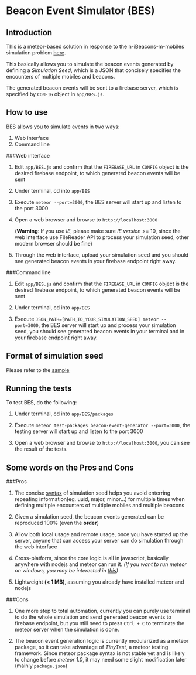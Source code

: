 Beacon Event Simulator (BES)
===============================

Introduction
-------------------------------

This is a meteor-based solution in response to the n-iBeacons-m-mobiles simulation problem [here][1].

This basically allows you to simulate the beacon events generated by defining a *Simulation Seed*, which
is a JSON that concisely specifies the encounters of multiple mobiles and beacons.

The generated beacon events will be sent to a firebase server, which is specified by `CONFIG` object in `app/BES.js`.



How to use
--------------------------------
BES allows you to simulate events in two ways:
1. Web interface
2. Command line

###Web interface

1. Edit `app/BES.js` and confirm that the `FIREBASE_URL` in `CONFIG` object is the desired firebase endpoint, to which generated beacon events will be sent

2. Under terminal, cd into `app/BES`

3. Execute `meteor --port=3000`, the BES server will start up and listen to the port 3000

4. Open a web browser and browse to `http://localhost:3000` 

    (**Warning**: If you use *IE*, please make sure *IE version* >= 10, since the web interface use FileReader API to process your simulation seed, other modern browser should be fine)

5. Through the web interface, upload your simulation seed and you should see generated beacon events in your firebase endpoint right away.

###Command line

1. Edit `app/BES.js` and confirm that the `FIREBASE_URL` in `CONFIG` object is the desired firebase endpoint, to which generated beacon events will be sent

2. Under terminal, cd into `app/BES`

3. Execute `JSON_PATH=[PATH_TO_YOUR_SIMULATION_SEED] meteor --port=3000`, the BES server will start up and process your simulation seed, you should see generated beacon events in your terminal and in your firebase endpoint right away.



Format of simulation seed
---------------------------------------
Please refer to the [sample][2]



Running the tests
---------------------------------------
To test BES, do the following:

1. Under terminal, cd into `app/BES/packages`

2. Execute `meteor test-packages beacon-event-generator --port=3000`, the testing server will start up and listen to the port 3000

3. Open a web browser and browse to `http://localhost:3000`, you can see the result of the tests.



Some words on the Pros and Cons
-----------------------------------------
###Pros
1. The concise [syntax][2] of simulation seed helps you avoid enterring repeating information(eg. uuid, major, minor...) for multiple times when defining multiple encounters of multiple mobiles and multiple beacons

2. Given a simulation seed, the beacon events generated can be reproduced 100% (even the **order**)

3. Allow both local usage and remote usage, once you have started up the server, anyone that can access your server can do simulation through the web interface

4. Cross-platform, since the core logic is all in javascript, basically anywhere with nodejs and meteor can run it. *(If you want to run meteor on windows, you may be interested in [this][3])*

5. Lightweight **(< 1 MB)**, assuming you already have installed meteor and nodejs

###Cons
1. One more step to total automation, currently you can purely use terminal to do the whole simulation and send generated beacon events to firebase endpoint, but you still need to press `Ctrl + C` to terminate the meteor server when the simulation is done.

2. The beacon event generation logic is currently modularized as a meteor package, so it can take advantage of *TinyTest*, a meteor testing framework. Since meteor package syntax is not stable yet and is likely to change before *meteor 1.0*, it may need some slight modification later (mainly `package.json`)


[1]: https://github.com/looppulse/simulator "Original coding challenge"
[2]: https://github.com/jackkwong/simulator/blob/master/doc/sample%20json/simulation%20seed/stay_time_aproach_v2.json "Sample simulation seed"
[3]: http://win.meteor.com/ "Running meteor on windows"